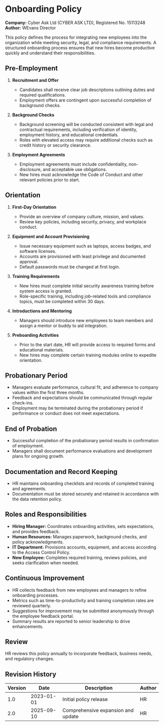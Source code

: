 # Onboarding Policy

**Company:** Cyber Ask Ltd (CYBER ASK LTD), Registered No. 15113248  
**Author:** WEvans Director

This policy defines the process for integrating new employees into the organization while meeting security, legal, and compliance requirements. A structured onboarding process ensures that new hires become productive quickly and understand their responsibilities.

## Pre-Employment

1. **Recruitment and Offer**
   - Candidates shall receive clear job descriptions outlining duties and required qualifications.
   - Employment offers are contingent upon successful completion of background checks.

2. **Background Checks**
   - Background screening will be conducted consistent with legal and contractual requirements, including verification of identity, employment history, and educational credentials.
   - Roles with elevated access may require additional checks such as credit history or security clearance.

3. **Employment Agreements**
   - Employment agreements must include confidentiality, non-disclosure, and acceptable use obligations.
   - New hires must acknowledge the Code of Conduct and other relevant policies prior to start.

## Orientation

1. **First-Day Orientation**
   - Provide an overview of company culture, mission, and values.
   - Review key policies, including security, privacy, and workplace conduct.

2. **Equipment and Account Provisioning**
   - Issue necessary equipment such as laptops, access badges, and software licenses.
   - Accounts are provisioned with least privilege and documented approval.
   - Default passwords must be changed at first login.

3. **Training Requirements**
   - New hires must complete initial security awareness training before system access is granted.
   - Role-specific training, including job-related tools and compliance topics, must be completed within 30 days.

4. **Introductions and Mentoring**
   - Managers should introduce new employees to team members and assign a mentor or buddy to aid integration.

5. **Preboarding Activities**
   - Prior to the start date, HR will provide access to required forms and educational materials.
   - New hires may complete certain training modules online to expedite orientation.

## Probationary Period

- Managers evaluate performance, cultural fit, and adherence to company values within the first three months.
- Feedback and expectations should be communicated through regular check-ins.
- Employment may be terminated during the probationary period if performance or conduct does not meet expectations.

## End of Probation

- Successful completion of the probationary period results in confirmation of employment.
- Managers shall document performance evaluations and development plans for ongoing growth.

## Documentation and Record Keeping

- HR maintains onboarding checklists and records of completed training and agreements.
- Documentation must be stored securely and retained in accordance with the data retention policy.

## Roles and Responsibilities

- **Hiring Manager:** Coordinates onboarding activities, sets expectations, and provides feedback.
- **Human Resources:** Manages paperwork, background checks, and policy acknowledgments.
- **IT Department:** Provisions accounts, equipment, and access according to the Access Control Policy.
- **New Employee:** Completes required training, reviews policies, and seeks clarification when needed.

## Continuous Improvement

- HR collects feedback from new employees and managers to refine onboarding processes.
- Metrics such as time-to-productivity and training completion rates are reviewed quarterly.
- Suggestions for improvement may be submitted anonymously through the employee feedback portal.
- Summary results are reported to senior leadership to drive enhancements.

## Review

HR reviews this policy annually to incorporate feedback, business needs, and regulatory changes.

## Revision History

| Version | Date       | Description                        | Author |
| ------- | ---------- | ---------------------------------- | ------ |
| 1.0     | 2023-01-01 | Initial policy release             | HR     |
| 2.0     | 2025-09-10 | Comprehensive expansion and update | HR     |
